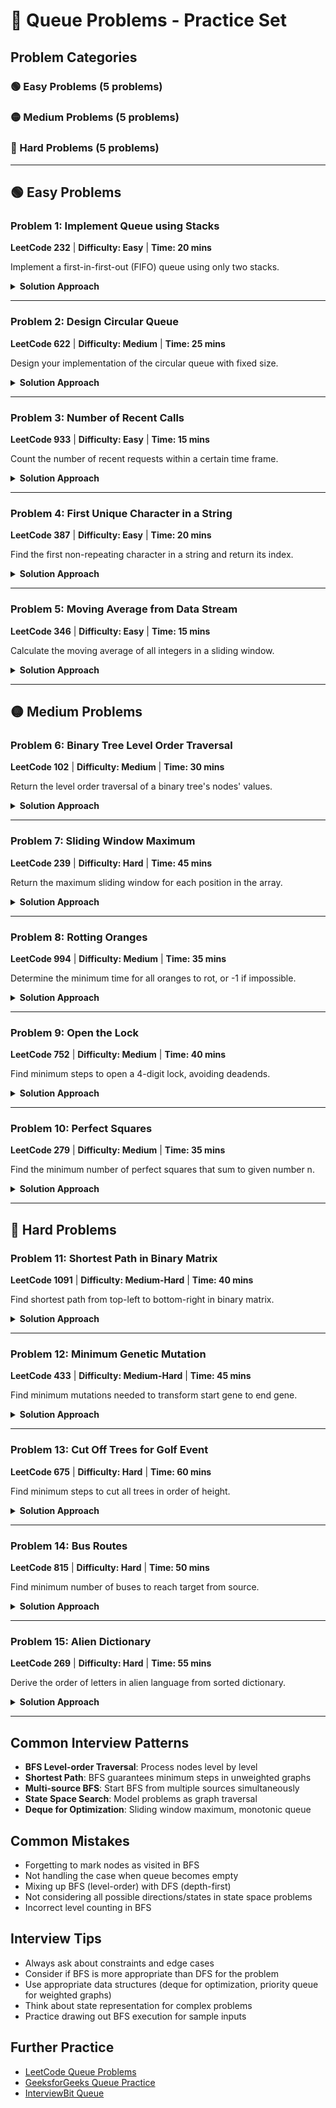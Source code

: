 # 📝 Queue Problems - Practice Set

## Problem Categories

### 🟢 Easy Problems (5 problems)
### 🟡 Medium Problems (5 problems)
### 🔴 Hard Problems (5 problems)

---

## 🟢 Easy Problems

### Problem 1: Implement Queue using Stacks
**LeetCode 232** | **Difficulty: Easy** | **Time: 20 mins**

Implement a first-in-first-out (FIFO) queue using only two stacks.

<details>
<summary><strong>Solution Approach</strong></summary>

**Algorithm:**
1. Use two stacks: input stack for enqueue, output stack for dequeue
2. For dequeue: if output stack is empty, transfer all from input stack
3. This ensures FIFO order with amortized O(1) operations

**Time Complexity:** Amortized O(1) for all operations  
**Space Complexity:** O(n)

**Java**
```java
class MyQueue {
    private Stack<Integer> input;
    private Stack<Integer> output;
    
    public MyQueue() {
        input = new Stack<>();
        output = new Stack<>();
    }
    
    public void push(int x) {
        input.push(x);
    }
    
    public int pop() {
        peek();
        return output.pop();
    }
    
    public int peek() {
        if (output.empty()) {
            while (!input.empty()) {
                output.push(input.pop());
            }
        }
        return output.peek();
    }
    
    public boolean empty() {
        return input.empty() && output.empty();
    }
}
```

**Python**
```python
class MyQueue:
    def __init__(self):
        self.input = []
        self.output = []
    
    def push(self, x):
        self.input.append(x)
    
    def pop(self):
        self.peek()
        return self.output.pop()
    
    def peek(self):
        if not self.output:
            while self.input:
                self.output.append(self.input.pop())
        return self.output[-1]
    
    def empty(self):
        return not self.input and not self.output
```
</details>

---

### Problem 2: Design Circular Queue
**LeetCode 622** | **Difficulty: Medium** | **Time: 25 mins**

Design your implementation of the circular queue with fixed size.

<details>
<summary><strong>Solution Approach</strong></summary>

**Algorithm:**
1. Use array with head and tail pointers
2. Use modulo operation for circular wrapping
3. Keep track of size to distinguish empty vs full

**Time Complexity:** O(1) for all operations  
**Space Complexity:** O(k) where k is queue size

**Java**
```java
class MyCircularQueue {
    private int[] queue;
    private int head;
    private int tail;
    private int size;
    private int capacity;
    
    public MyCircularQueue(int k) {
        this.capacity = k;
        this.queue = new int[k];
        this.head = 0;
        this.tail = -1;
        this.size = 0;
    }
    
    public boolean enQueue(int value) {
        if (isFull()) return false;
        tail = (tail + 1) % capacity;
        queue[tail] = value;
        size++;
        return true;
    }
    
    public boolean deQueue() {
        if (isEmpty()) return false;
        head = (head + 1) % capacity;
        size--;
        return true;
    }
    
    public int Front() {
        if (isEmpty()) return -1;
        return queue[head];
    }
    
    public int Rear() {
        if (isEmpty()) return -1;
        return queue[tail];
    }
    
    public boolean isEmpty() {
        return size == 0;
    }
    
    public boolean isFull() {
        return size == capacity;
    }
}
```
</details>

---

### Problem 3: Number of Recent Calls
**LeetCode 933** | **Difficulty: Easy** | **Time: 15 mins**

Count the number of recent requests within a certain time frame.

<details>
<summary><strong>Solution Approach</strong></summary>

**Algorithm:**
1. Use queue to store timestamps
2. For each new request, remove old timestamps outside the 3000ms window
3. Return current queue size

**Time Complexity:** O(1) amortized  
**Space Complexity:** O(n) where n is number of valid timestamps

**Java**
```java
class RecentCounter {
    private Queue<Integer> queue;
    
    public RecentCounter() {
        queue = new LinkedList<>();
    }
    
    public int ping(int t) {
        queue.offer(t);
        while (queue.peek() < t - 3000) {
            queue.poll();
        }
        return queue.size();
    }
}
```

**Python**
```python
from collections import deque

class RecentCounter:
    def __init__(self):
        self.queue = deque()
    
    def ping(self, t):
        self.queue.append(t)
        while self.queue[0] < t - 3000:
            self.queue.popleft()
        return len(self.queue)
```
</details>

---

### Problem 4: First Unique Character in a String
**LeetCode 387** | **Difficulty: Easy** | **Time: 20 mins**

Find the first non-repeating character in a string and return its index.

<details>
<summary><strong>Solution Approach</strong></summary>

**Algorithm:**
1. Count frequency of each character
2. Iterate again to find first character with count 1
3. Alternative: Use queue to track potential unique characters

**Time Complexity:** O(n)  
**Space Complexity:** O(1) - limited to 26 characters

**Java (HashMap approach)**
```java
public int firstUniqChar(String s) {
    Map<Character, Integer> count = new HashMap<>();
    
    // Count frequencies
    for (char c : s.toCharArray()) {
        count.put(c, count.getOrDefault(c, 0) + 1);
    }
    
    // Find first unique
    for (int i = 0; i < s.length(); i++) {
        if (count.get(s.charAt(i)) == 1) {
            return i;
        }
    }
    
    return -1;
}
```

**Java (Queue approach)**
```java
public int firstUniqChar(String s) {
    Queue<int[]> queue = new LinkedList<>();
    int[] count = new int[26];
    
    for (int i = 0; i < s.length(); i++) {
        char c = s.charAt(i);
        count[c - 'a']++;
        queue.offer(new int[]{i, c - 'a'});
        
        while (!queue.isEmpty() && count[queue.peek()[1]] > 1) {
            queue.poll();
        }
    }
    
    return queue.isEmpty() ? -1 : queue.peek()[0];
}
```
</details>

---

### Problem 5: Moving Average from Data Stream
**LeetCode 346** | **Difficulty: Easy** | **Time: 15 mins**

Calculate the moving average of all integers in a sliding window.

<details>
<summary><strong>Solution Approach</strong></summary>

**Algorithm:**
1. Use queue to maintain sliding window
2. Keep running sum and update when window size exceeds limit
3. Calculate average as sum / window_size

**Time Complexity:** O(1) per operation  
**Space Complexity:** O(n) where n is window size

**Java**
```java
class MovingAverage {
    private Queue<Integer> queue;
    private int size;
    private double sum;
    
    public MovingAverage(int size) {
        this.queue = new LinkedList<>();
        this.size = size;
        this.sum = 0;
    }
    
    public double next(int val) {
        queue.offer(val);
        sum += val;
        
        if (queue.size() > size) {
            sum -= queue.poll();
        }
        
        return sum / queue.size();
    }
}
```

**Python**
```python
from collections import deque

class MovingAverage:
    def __init__(self, size):
        self.queue = deque()
        self.size = size
        self.sum = 0
    
    def next(self, val):
        self.queue.append(val)
        self.sum += val
        
        if len(self.queue) > self.size:
            self.sum -= self.queue.popleft()
        
        return self.sum / len(self.queue)
```
</details>

---

## 🟡 Medium Problems

### Problem 6: Binary Tree Level Order Traversal
**LeetCode 102** | **Difficulty: Medium** | **Time: 30 mins**

Return the level order traversal of a binary tree's nodes' values.

<details>
<summary><strong>Solution Approach</strong></summary>

**Algorithm:**
1. Use BFS with queue to traverse level by level
2. Process all nodes at current level before moving to next
3. Track level size to separate levels

**Time Complexity:** O(n)  
**Space Complexity:** O(w) where w is maximum width

**Java**
```java
public List<List<Integer>> levelOrder(TreeNode root) {
    List<List<Integer>> result = new ArrayList<>();
    if (root == null) return result;
    
    Queue<TreeNode> queue = new LinkedList<>();
    queue.offer(root);
    
    while (!queue.isEmpty()) {
        int levelSize = queue.size();
        List<Integer> level = new ArrayList<>();
        
        for (int i = 0; i < levelSize; i++) {
            TreeNode node = queue.poll();
            level.add(node.val);
            
            if (node.left != null) queue.offer(node.left);
            if (node.right != null) queue.offer(node.right);
        }
        
        result.add(level);
    }
    
    return result;
}
```

**Python**
```python
from collections import deque

def levelOrder(root):
    if not root:
        return []
    
    result = []
    queue = deque([root])
    
    while queue:
        level_size = len(queue)
        level = []
        
        for _ in range(level_size):
            node = queue.popleft()
            level.append(node.val)
            
            if node.left:
                queue.append(node.left)
            if node.right:
                queue.append(node.right)
        
        result.append(level)
    
    return result
```
</details>

---

### Problem 7: Sliding Window Maximum
**LeetCode 239** | **Difficulty: Hard** | **Time: 45 mins**

Return the maximum sliding window for each position in the array.

<details>
<summary><strong>Solution Approach</strong></summary>

**Algorithm:**
1. Use deque to maintain indices of array elements
2. Keep deque in decreasing order of values
3. Front of deque always contains index of maximum element

**Time Complexity:** O(n)  
**Space Complexity:** O(k)

**Java**
```java
public int[] maxSlidingWindow(int[] nums, int k) {
    Deque<Integer> deque = new ArrayDeque<>();
    int[] result = new int[nums.length - k + 1];
    
    for (int i = 0; i < nums.length; i++) {
        // Remove indices outside current window
        while (!deque.isEmpty() && deque.peekFirst() < i - k + 1) {
            deque.pollFirst();
        }
        
        // Remove indices of smaller elements
        while (!deque.isEmpty() && nums[deque.peekLast()] < nums[i]) {
            deque.pollLast();
        }
        
        deque.offerLast(i);
        
        // Add to result when window is complete
        if (i >= k - 1) {
            result[i - k + 1] = nums[deque.peekFirst()];
        }
    }
    
    return result;
}
```
</details>

---

### Problem 8: Rotting Oranges
**LeetCode 994** | **Difficulty: Medium** | **Time: 35 mins**

Determine the minimum time for all oranges to rot, or -1 if impossible.

<details>
<summary><strong>Solution Approach</strong></summary>

**Algorithm:**
1. Use BFS to simulate rotting process
2. Start with all initially rotten oranges in queue
3. Process level by level, each level represents one minute

**Time Complexity:** O(m * n)  
**Space Complexity:** O(m * n)

**Java**
```java
public int orangesRotting(int[][] grid) {
    int m = grid.length, n = grid[0].length;
    Queue<int[]> queue = new LinkedList<>();
    int fresh = 0;
    
    // Count fresh oranges and add rotten ones to queue
    for (int i = 0; i < m; i++) {
        for (int j = 0; j < n; j++) {
            if (grid[i][j] == 1) fresh++;
            else if (grid[i][j] == 2) queue.offer(new int[]{i, j});
        }
    }
    
    if (fresh == 0) return 0;
    
    int[][] directions = {{-1, 0}, {1, 0}, {0, -1}, {0, 1}};
    int minutes = 0;
    
    while (!queue.isEmpty()) {
        int size = queue.size();
        boolean rotted = false;
        
        for (int i = 0; i < size; i++) {
            int[] pos = queue.poll();
            
            for (int[] dir : directions) {
                int newRow = pos[0] + dir[0];
                int newCol = pos[1] + dir[1];
                
                if (newRow >= 0 && newRow < m && newCol >= 0 && newCol < n 
                    && grid[newRow][newCol] == 1) {
                    grid[newRow][newCol] = 2;
                    queue.offer(new int[]{newRow, newCol});
                    fresh--;
                    rotted = true;
                }
            }
        }
        
        if (rotted) minutes++;
    }
    
    return fresh == 0 ? minutes : -1;
}
```
</details>

---

### Problem 9: Open the Lock
**LeetCode 752** | **Difficulty: Medium** | **Time: 40 mins**

Find minimum steps to open a 4-digit lock, avoiding deadends.

<details>
<summary><strong>Solution Approach</strong></summary>

**Algorithm:**
1. Use BFS to find shortest path from "0000" to target
2. Generate all possible next states (8 possibilities per state)
3. Use visited set to avoid cycles and deadends

**Time Complexity:** O(10^4) = O(1) - constant search space  
**Space Complexity:** O(10^4) = O(1) - constant space

**Java**
```java
public int openLock(String[] deadends, String target) {
    Set<String> deadSet = new HashSet<>(Arrays.asList(deadends));
    if (deadSet.contains("0000")) return -1;
    if (target.equals("0000")) return 0;
    
    Queue<String> queue = new LinkedList<>();
    Set<String> visited = new HashSet<>();
    
    queue.offer("0000");
    visited.add("0000");
    int steps = 0;
    
    while (!queue.isEmpty()) {
        int size = queue.size();
        steps++;
        
        for (int i = 0; i < size; i++) {
            String current = queue.poll();
            
            for (String next : getNextStates(current)) {
                if (visited.contains(next) || deadSet.contains(next)) {
                    continue;
                }
                
                if (next.equals(target)) {
                    return steps;
                }
                
                queue.offer(next);
                visited.add(next);
            }
        }
    }
    
    return -1;
}

private List<String> getNextStates(String lock) {
    List<String> states = new ArrayList<>();
    char[] chars = lock.toCharArray();
    
    for (int i = 0; i < 4; i++) {
        char original = chars[i];
        
        // Turn up
        chars[i] = original == '9' ? '0' : (char)(original + 1);
        states.add(new String(chars));
        
        // Turn down
        chars[i] = original == '0' ? '9' : (char)(original - 1);
        states.add(new String(chars));
        
        chars[i] = original; // restore
    }
    
    return states;
}
```
</details>

---

### Problem 10: Perfect Squares
**LeetCode 279** | **Difficulty: Medium** | **Time: 35 mins**

Find the minimum number of perfect squares that sum to given number n.

<details>
<summary><strong>Solution Approach</strong></summary>

**Algorithm:**
1. Use BFS where each level represents number of squares used
2. From each number, try subtracting all possible perfect squares
3. First time we reach 0, return the level

**Time Complexity:** O(n * √n)  
**Space Complexity:** O(n)

**Java**
```java
public int numSquares(int n) {
    Queue<Integer> queue = new LinkedList<>();
    Set<Integer> visited = new HashSet<>();
    
    queue.offer(n);
    visited.add(n);
    int level = 0;
    
    while (!queue.isEmpty()) {
        int size = queue.size();
        level++;
        
        for (int i = 0; i < size; i++) {
            int current = queue.poll();
            
            for (int j = 1; j * j <= current; j++) {
                int next = current - j * j;
                
                if (next == 0) {
                    return level;
                }
                
                if (!visited.contains(next)) {
                    queue.offer(next);
                    visited.add(next);
                }
            }
        }
    }
    
    return level;
}
```

**Dynamic Programming Alternative:**
```java
public int numSquares(int n) {
    int[] dp = new int[n + 1];
    Arrays.fill(dp, Integer.MAX_VALUE);
    dp[0] = 0;
    
    for (int i = 1; i <= n; i++) {
        for (int j = 1; j * j <= i; j++) {
            dp[i] = Math.min(dp[i], dp[i - j * j] + 1);
        }
    }
    
    return dp[n];
}
```
</details>

---

## 🔴 Hard Problems

### Problem 11: Shortest Path in Binary Matrix
**LeetCode 1091** | **Difficulty: Medium-Hard** | **Time: 40 mins**

Find shortest path from top-left to bottom-right in binary matrix.

<details>
<summary><strong>Solution Approach</strong></summary>

**Algorithm:**
1. Use BFS to find shortest path (guarantees minimum steps)
2. Explore all 8 directions from each cell
3. Mark visited cells to avoid revisiting

**Time Complexity:** O(n^2)  
**Space Complexity:** O(n^2)

**Java**
```java
public int shortestPathBinaryMatrix(int[][] grid) {
    int n = grid.length;
    if (grid[0][0] != 0 || grid[n-1][n-1] != 0) return -1;
    
    Queue<int[]> queue = new LinkedList<>();
    boolean[][] visited = new boolean[n][n];
    int[][] directions = {{-1,-1},{-1,0},{-1,1},{0,-1},{0,1},{1,-1},{1,0},{1,1}};
    
    queue.offer(new int[]{0, 0, 1}); // row, col, path length
    visited[0][0] = true;
    
    while (!queue.isEmpty()) {
        int[] current = queue.poll();
        int row = current[0], col = current[1], pathLen = current[2];
        
        if (row == n-1 && col == n-1) {
            return pathLen;
        }
        
        for (int[] dir : directions) {
            int newRow = row + dir[0];
            int newCol = col + dir[1];
            
            if (newRow >= 0 && newRow < n && newCol >= 0 && newCol < n 
                && grid[newRow][newCol] == 0 && !visited[newRow][newCol]) {
                queue.offer(new int[]{newRow, newCol, pathLen + 1});
                visited[newRow][newCol] = true;
            }
        }
    }
    
    return -1;
}
```
</details>

---

### Problem 12: Minimum Genetic Mutation
**LeetCode 433** | **Difficulty: Medium-Hard** | **Time: 45 mins**

Find minimum mutations needed to transform start gene to end gene.

<details>
<summary><strong>Solution Approach</strong></summary>

**Algorithm:**
1. Use BFS to find minimum transformations
2. Generate all possible single-character mutations
3. Only consider mutations that are in the gene bank

**Time Complexity:** O(n * m) where n is bank size, m is gene length  
**Space Complexity:** O(n * m)

**Java**
```java
public int minMutation(String start, String end, String[] bank) {
    Set<String> bankSet = new HashSet<>(Arrays.asList(bank));
    if (!bankSet.contains(end)) return -1;
    
    Queue<String> queue = new LinkedList<>();
    Set<String> visited = new HashSet<>();
    char[] genes = {'A', 'C', 'G', 'T'};
    
    queue.offer(start);
    visited.add(start);
    int mutations = 0;
    
    while (!queue.isEmpty()) {
        int size = queue.size();
        
        for (int i = 0; i < size; i++) {
            String current = queue.poll();
            
            if (current.equals(end)) {
                return mutations;
            }
            
            char[] currentArray = current.toCharArray();
            for (int j = 0; j < currentArray.length; j++) {
                char originalChar = currentArray[j];
                
                for (char gene : genes) {
                    if (gene == originalChar) continue;
                    
                    currentArray[j] = gene;
                    String mutated = new String(currentArray);
                    
                    if (bankSet.contains(mutated) && !visited.contains(mutated)) {
                        queue.offer(mutated);
                        visited.add(mutated);
                    }
                }
                
                currentArray[j] = originalChar; // restore
            }
        }
        
        mutations++;
    }
    
    return -1;
}
```
</details>

---

### Problem 13: Cut Off Trees for Golf Event
**LeetCode 675** | **Difficulty: Hard** | **Time: 60 mins**

Find minimum steps to cut all trees in order of height.

<details>
<summary><strong>Solution Approach</strong></summary>

**Algorithm:**
1. Sort all trees by height
2. Use BFS to find shortest path between consecutive trees
3. Sum up all the shortest paths

**Time Complexity:** O(m^2 * n^2) worst case  
**Space Complexity:** O(m * n)

**Java**
```java
public int cutOffTree(List<List<Integer>> forest) {
    List<int[]> trees = new ArrayList<>();
    
    // Collect all trees with their positions
    for (int i = 0; i < forest.size(); i++) {
        for (int j = 0; j < forest.get(i).size(); j++) {
            int height = forest.get(i).get(j);
            if (height > 1) {
                trees.add(new int[]{height, i, j});
            }
        }
    }
    
    // Sort trees by height
    trees.sort((a, b) -> a[0] - b[0]);
    
    int totalSteps = 0;
    int startRow = 0, startCol = 0;
    
    for (int[] tree : trees) {
        int steps = bfs(forest, startRow, startCol, tree[1], tree[2]);
        if (steps == -1) return -1;
        
        totalSteps += steps;
        startRow = tree[1];
        startCol = tree[2];
    }
    
    return totalSteps;
}

private int bfs(List<List<Integer>> forest, int startRow, int startCol, 
                int endRow, int endCol) {
    if (startRow == endRow && startCol == endCol) return 0;
    
    int m = forest.size(), n = forest.get(0).size();
    Queue<int[]> queue = new LinkedList<>();
    boolean[][] visited = new boolean[m][n];
    int[][] directions = {{-1, 0}, {1, 0}, {0, -1}, {0, 1}};
    
    queue.offer(new int[]{startRow, startCol, 0});
    visited[startRow][startCol] = true;
    
    while (!queue.isEmpty()) {
        int[] current = queue.poll();
        
        for (int[] dir : directions) {
            int newRow = current[0] + dir[0];
            int newCol = current[1] + dir[1];
            int steps = current[2] + 1;
            
            if (newRow == endRow && newCol == endCol) {
                return steps;
            }
            
            if (newRow >= 0 && newRow < m && newCol >= 0 && newCol < n 
                && !visited[newRow][newCol] && forest.get(newRow).get(newCol) != 0) {
                queue.offer(new int[]{newRow, newCol, steps});
                visited[newRow][newCol] = true;
            }
        }
    }
    
    return -1;
}
```
</details>

---

### Problem 14: Bus Routes
**LeetCode 815** | **Difficulty: Hard** | **Time: 50 mins**

Find minimum number of buses to reach target from source.

<details>
<summary><strong>Solution Approach</strong></summary>

**Algorithm:**
1. Build graph where each bus route is a node
2. Use BFS to find minimum transfers between routes
3. Handle stops that belong to multiple routes

**Time Complexity:** O(N^2 + M) where N is routes, M is total stops  
**Space Complexity:** O(N^2 + M)

**Java**
```java
public int numBusesToDestination(int[][] routes, int source, int target) {
    if (source == target) return 0;
    
    Map<Integer, List<Integer>> stopToRoutes = new HashMap<>();
    
    // Build mapping from stop to routes
    for (int i = 0; i < routes.length; i++) {
        for (int stop : routes[i]) {
            stopToRoutes.computeIfAbsent(stop, k -> new ArrayList<>()).add(i);
        }
    }
    
    Queue<Integer> queue = new LinkedList<>();
    Set<Integer> visitedRoutes = new HashSet<>();
    
    // Start with all routes containing source
    for (int route : stopToRoutes.getOrDefault(source, new ArrayList<>())) {
        queue.offer(route);
        visitedRoutes.add(route);
    }
    
    int buses = 1;
    
    while (!queue.isEmpty()) {
        int size = queue.size();
        
        for (int i = 0; i < size; i++) {
            int currentRoute = queue.poll();
            
            // Check all stops in current route
            for (int stop : routes[currentRoute]) {
                if (stop == target) {
                    return buses;
                }
                
                // Add all unvisited routes containing this stop
                for (int nextRoute : stopToRoutes.getOrDefault(stop, new ArrayList<>())) {
                    if (!visitedRoutes.contains(nextRoute)) {
                        queue.offer(nextRoute);
                        visitedRoutes.add(nextRoute);
                    }
                }
            }
        }
        
        buses++;
    }
    
    return -1;
}
```
</details>

---

### Problem 15: Alien Dictionary
**LeetCode 269** | **Difficulty: Hard** | **Time: 55 mins**

Derive the order of letters in alien language from sorted dictionary.

<details>
<summary><strong>Solution Approach</strong></summary>

**Algorithm:**
1. Build directed graph from character ordering constraints
2. Use topological sort (BFS with indegree) to find valid ordering
3. Detect cycles which indicate invalid input

**Time Complexity:** O(C) where C is total content length  
**Space Complexity:** O(1) - at most 26 characters

**Java**
```java
public String alienOrder(String[] words) {
    Map<Character, Set<Character>> graph = new HashMap<>();
    Map<Character, Integer> indegree = new HashMap<>();
    
    // Initialize all characters
    for (String word : words) {
        for (char c : word.toCharArray()) {
            graph.put(c, new HashSet<>());
            indegree.put(c, 0);
        }
    }
    
    // Build graph
    for (int i = 0; i < words.length - 1; i++) {
        String word1 = words[i];
        String word2 = words[i + 1];
        
        // Check for invalid case: prefix is longer
        if (word1.length() > word2.length() && word1.startsWith(word2)) {
            return "";
        }
        
        for (int j = 0; j < Math.min(word1.length(), word2.length()); j++) {
            char c1 = word1.charAt(j);
            char c2 = word2.charAt(j);
            
            if (c1 != c2) {
                if (!graph.get(c1).contains(c2)) {
                    graph.get(c1).add(c2);
                    indegree.put(c2, indegree.get(c2) + 1);
                }
                break;
            }
        }
    }
    
    // Topological sort using BFS
    Queue<Character> queue = new LinkedList<>();
    for (char c : indegree.keySet()) {
        if (indegree.get(c) == 0) {
            queue.offer(c);
        }
    }
    
    StringBuilder result = new StringBuilder();
    
    while (!queue.isEmpty()) {
        char current = queue.poll();
        result.append(current);
        
        for (char neighbor : graph.get(current)) {
            indegree.put(neighbor, indegree.get(neighbor) - 1);
            if (indegree.get(neighbor) == 0) {
                queue.offer(neighbor);
            }
        }
    }
    
    return result.length() == indegree.size() ? result.toString() : "";
}
```
</details>

---

## Common Interview Patterns

- **BFS Level-order Traversal**: Process nodes level by level
- **Shortest Path**: BFS guarantees minimum steps in unweighted graphs
- **Multi-source BFS**: Start BFS from multiple sources simultaneously
- **State Space Search**: Model problems as graph traversal
- **Deque for Optimization**: Sliding window maximum, monotonic queue

## Common Mistakes

- Forgetting to mark nodes as visited in BFS
- Not handling the case when queue becomes empty
- Mixing up BFS (level-order) with DFS (depth-first)
- Not considering all possible directions/states in state space problems
- Incorrect level counting in BFS

## Interview Tips

- Always ask about constraints and edge cases
- Consider if BFS is more appropriate than DFS for the problem
- Use appropriate data structures (deque for optimization, priority queue for weighted graphs)
- Think about state representation for complex problems
- Practice drawing out BFS execution for sample inputs

## Further Practice

- [LeetCode Queue Problems](https://leetcode.com/tag/queue/)
- [GeeksforGeeks Queue Practice](https://www.geeksforgeeks.org/queue-data-structure/)
- [InterviewBit Queue](https://www.interviewbit.com/courses/programming/topics/queues/)